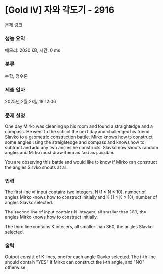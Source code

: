 # [Gold IV] 자와 각도기 - 2916 

[문제 링크](https://www.acmicpc.net/problem/2916) 

### 성능 요약

메모리: 2020 KB, 시간: 0 ms

### 분류

수학, 정수론

### 제출 일자

2025년 2월 28일 18:12:06

### 문제 설명

<p>One day Mirko was cleaning up his room and found a straightedge and a compass. He went to the school the next day and challenged his friend Slavko to a geometric construction battle. Mirko knows how to construct some angles using the straightedge and compass and knows how to subtract and add any two angles he constructs. Slavko now shouts random angles and Mirko must draw them as fast as possible.</p>

<p>You are observing this battle and would like to know if Mirko can construct the angles Slavko shouts at all.</p>

### 입력 

 <p>The first line of input contains two integers, N (1 ≤ N ≤ 10), number of angles Mirko knows how to construct initially and K (1 ≤ K ≤ 10), number of angles Slavko selected.</p>

<p>The second line of input contains N integers, all smaller than 360, the angles Mirko knows how to construct initially.</p>

<p>The third line contains K integers, all smaller than 360, the angles Slavko selected.</p>

### 출력 

 <p>Output consist of K lines, one for each angle Slavko selected. The i-th line should contain "YES" if Mirko can construct the i-th angle, and "NO" otherwise.</p>


